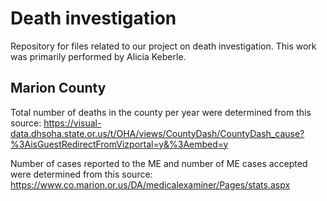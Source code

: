 # Death investigation

Repository for files related to our project on death investigation. This work was primarily performed by Alicia Keberle. 

## Marion County

Total number of deaths in the county per year were determined from this source: https://visual-data.dhsoha.state.or.us/t/OHA/views/CountyDash/CountyDash_cause?%3AisGuestRedirectFromVizportal=y&%3Aembed=y

Number of cases reported to the ME and number of ME cases accepted were determined from this source: https://www.co.marion.or.us/DA/medicalexaminer/Pages/stats.aspx
